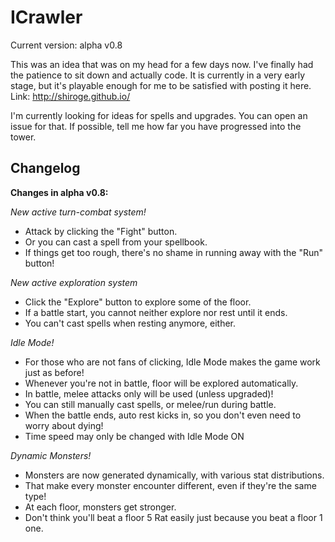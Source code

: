 # ICrawler
Current version: alpha v0.8

This was an idea that was on my head for a few days now. I've finally had the patience to sit down and actually code.
It is currently in a very early stage, but it's playable enough for me to be satisfied with posting it here.
Link: http://shiroge.github.io/


I'm currently looking for ideas for spells and upgrades. You can open an issue for that. If possible, tell me how far you have progressed into the tower.

## Changelog
**Changes in alpha v0.8:**

*New active turn-combat system!*

- Attack by clicking the "Fight" button.
- Or you can cast a spell from your spellbook.
- If things get too rough, there's no shame in running away with the "Run" button!

*New active exploration system*
- Click the "Explore" button to explore some of the floor.
- If a battle start, you cannot neither explore nor rest until it ends.
- You can't cast spells when resting anymore, either.

*Idle Mode!*
- For those who are not fans of clicking, Idle Mode makes the game work just as before!
- Whenever you're not in battle, floor will be explored automatically.
- In battle, melee attacks only will be used (unless upgraded)!
- You can still manually cast spells, or melee/run during battle.
- When the battle ends, auto rest kicks in, so you don't even need to worry about dying!
- Time speed may only be changed with Idle Mode ON

*Dynamic Monsters!*
- Monsters are now generated dynamically, with various stat distributions.
- That make every monster encounter different, even if they're the same type!
- At each floor, monsters get stronger.
- Don't think you'll beat a floor 5 Rat easily just because you beat a floor 1 one.
